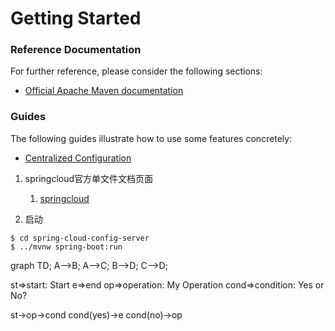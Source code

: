 # Getting Started

### Reference Documentation
For further reference, please consider the following sections:

* [Official Apache Maven documentation](https://maven.apache.org/guides/index.html)

### Guides
The following guides illustrate how to use some features concretely:

* [Centralized Configuration](https://spring.io/guides/gs/centralized-configuration/)

1. springcloud官方单文件文档页面  
   1. [springcloud](https://cloud.spring.io/spring-cloud-static/Greenwich.RELEASE/single/spring-cloud.html)

1. 启动

```
$ cd spring-cloud-config-server
$ ../mvnw spring-boot:run
```

graph TD;
    A-->B;
    A-->C;
    B-->D;
    C-->D;


st=>start: Start
e=>end
op=>operation: My Operation
cond=>condition: Yes or No?

st->op->cond
cond(yes)->e
cond(no)->op   